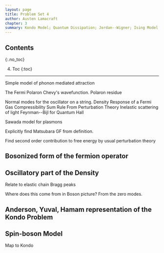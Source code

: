 ```yaml
---
layout: page
title: Problem Set 4
author: Austen Lamacraft
chapter: 3
summary: Kondo Model; Quantum Dissipation; Jordan--Wigner; Ising Model.
---
```


## Contents
{:.no_toc}

4. Toc
{:toc}

---

Simple model of phonon mediated attraction

The Fermi Polaron
Chevy's wavefunction. Polaron residue

Normal modes for the oscillator on a string.
Density Response of a Fermi Gas
Compressibility Sum Rule From Perturbation Theory
Inelastic scattering of light
Feynman--Bijl for Quantum Hall

Sawada model for plasmons

Explicitly find Matsubara GF from definition.

Find second order contribution to free energy by usual perturbation theory




## Bosonized form of the fermion operator

## Oscillatory part of the Density

Relate to elastic chain Bragg peaks

Where does this come from in Boson picture? From the zero modes.


## Anderson, Yuval, Hamam representation of the Kondo Problem

## Spin-boson Model

Map to Kondo
